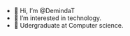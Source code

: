 - 👋 Hi, I’m @DemindaT
- 👀 I’m interested in technology.
- 🌱 Udergraduate at Computer science.

<!---
DemindaT/DemindaT is a ✨ special ✨ repository because its `README.md` (this file) appears on your GitHub profile.
You can click the Preview link to take a look at your changes.
--->
